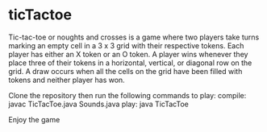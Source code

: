 # ticTactoe

Tic-tac-toe or noughts and crosses is a game where two players take turns marking an empty cell in a 3 x 3 grid with their respective tokens. Each player has either an X token or an O token. A player wins whenever they place three of their tokens in a horizontal, vertical, or diagonal row on the grid. A draw occurs when all the cells on the grid have been filled with tokens and neither player has won.

Clone the repository then run the following commands to play:
  compile: 
          javac TicTacToe.java Sounds.java
  play:
       java TicTacToe
       
Enjoy the game

